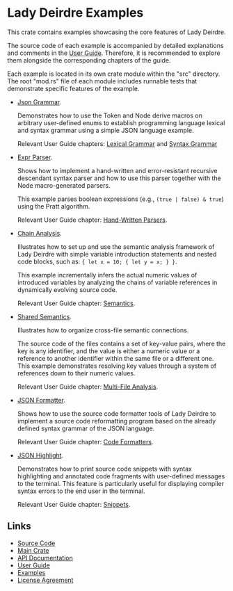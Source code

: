 <!------------------------------------------------------------------------------
  This file is a part of the "Lady Deirdre" work,
  a compiler front-end foundation technology.

  This work is proprietary software with source-available code.

  To copy, use, distribute, and contribute to this work, you must agree to
  the terms of the General License Agreement:

  https://github.com/Eliah-Lakhin/lady-deirdre/blob/master/EULA.md.

  The agreement grants you a Commercial-Limited License that gives you
  the right to use my work in non-commercial and limited commercial products
  with a total gross revenue cap. To remove this commercial limit for one of
  your products, you must acquire an Unrestricted Commercial License.

  If you contribute to the source code, documentation, or related materials
  of this work, you must assign these changes to me. Contributions are
  governed by the "Derivative Work" section of the General License
  Agreement.

  Copying the work in parts is strictly forbidden, except as permitted under
  the terms of the General License Agreement.

  If you do not or cannot agree to the terms of this Agreement,
  do not use this work.

  This work is provided "as is" without any warranties, express or implied,
  except to the extent that such disclaimers are held to be legally invalid.

  Copyright (c) 2024 Ilya Lakhin (Илья Александрович Лахин).
  All rights reserved.
------------------------------------------------------------------------------->

# Lady Deirdre Examples

This crate contains examples showcasing the core features of Lady Deirdre.

The source code of each example is accompanied by detailed explanations and
comments in the [User Guide](https://lady-deirdre.lakhin.com/). Therefore, it is
recommended to explore them alongside the corresponding chapters of the guide.

Each example is located in its own crate module within the "src" directory.
The root "mod.rs" file of each module includes runnable tests that demonstrate
specific features of the example.

- [Json Grammar](https://github.com/Eliah-Lakhin/lady-deirdre/tree/master/work/crates/examples/src/json_grammar).

  Demonstrates how to use the Token and Node derive macros on arbitrary
  user-defined enums to establish programming language lexical and syntax
  grammar using a simple JSON language example.

  Relevant User Guide chapters: [Lexical Grammar](https://lady-deirdre.lakhin.com/lexis/lexical-grammar.html)
  and [Syntax Grammar](https://lady-deirdre.lakhin.com/syntax/syntax.html)

- [Expr Parser](https://github.com/Eliah-Lakhin/lady-deirdre/tree/master/work/crates/examples/src/expr_parser).

  Shows how to implement a hand-written and error-resistant recursive descendant
  syntax parser and how to use this parser together with the Node
  macro-generated parsers.

  This example parses boolean expressions (e.g., `(true | false) & true`) using
  the Pratt algorithm.

  Relevant User Guide chapter: [Hand-Written Parsers](https://lady-deirdre.lakhin.com/syntax/hand-written-parsers.html).

- [Chain Analysis](https://github.com/Eliah-Lakhin/lady-deirdre/tree/master/work/crates/examples/src/chain_analysis).

  Illustrates how to set up and use the semantic analysis framework of Lady
  Deirdre with simple variable introduction statements and nested code blocks,
  such as: `{ let x = 10; { let y = x; } }`.

  This example incrementally infers the actual numeric values of introduced
  variables by analyzing the chains of variable references in dynamically
  evolving source code.

  Relevant User Guide chapter: [Semantics](https://lady-deirdre.lakhin.com/semantics/semantics.html).

- [Shared Semantics](https://github.com/Eliah-Lakhin/lady-deirdre/tree/master/work/crates/examples/src/shared_semantics).

  Illustrates how to organize cross-file semantic connections.

  The source code of the files contains a set of key-value pairs, where the key
  is any identifier, and the value is either a numeric value or a reference to
  another identifier within the same file or a different one. This example
  demonstrates resolving key values through a system of references down to their
  numeric values.

  Relevant User Guide chapter: [Multi-File Analysis](https://lady-deirdre.lakhin.com/semantics/multi-file-analysis.html).

- [JSON Formatter](https://github.com/Eliah-Lakhin/lady-deirdre/tree/master/work/crates/examples/src/json_formatter).

  Shows how to use the source code formatter tools of Lady Deirdre to implement
  a source code reformatting program based on the already defined syntax grammar
  of the JSON language.

  Relevant User Guide chapter: [Code Formatters](https://lady-deirdre.lakhin.com/code-formatters/code-formatters.html).

- [JSON Highlight](https://github.com/Eliah-Lakhin/lady-deirdre/tree/master/work/crates/examples/src/json_highlight).

  Demonstrates how to print source code snippets with syntax highlighting and
  annotated code fragments with user-defined messages to the terminal.
  This feature is particularly useful for displaying compiler syntax errors to
  the end user in the terminal.

  Relevant User Guide chapter: [Snippets](https://lady-deirdre.lakhin.com/snippets.html).

## Links

- [Source Code](https://github.com/Eliah-Lakhin/lady-deirdre)
- [Main Crate](https://crates.io/crates/lady-deirdre)
- [API Documentation](https://docs.rs/lady-deirdre)
- [User Guide](https://lady-deirdre.lakhin.com/)
- [Examples](https://github.com/Eliah-Lakhin/lady-deirdre/tree/master/work/crates/examples)
- [License Agreement](https://github.com/Eliah-Lakhin/lady-deirdre/blob/master/EULA.md)
